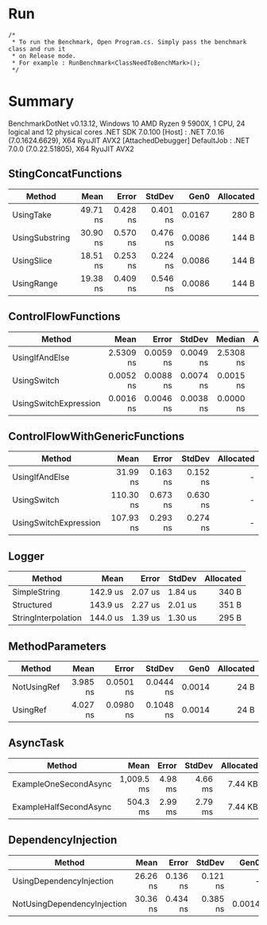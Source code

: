 # Run
    /*
     * To run the Benchmark, Open Program.cs. Simply pass the benchmark class and run it
     * on Release mode. 
     * For example : RunBenchmark<ClassNeedToBenchMark>();
     */

# Summary
BenchmarkDotNet v0.13.12, Windows 10
AMD Ryzen 9 5900X, 1 CPU, 24 logical and 12 physical cores
.NET SDK 7.0.100
  [Host]     : .NET 7.0.16 (7.0.1624.6629), X64 RyuJIT AVX2 [AttachedDebugger]
  DefaultJob : .NET 7.0.0 (7.0.22.51805), X64 RyuJIT AVX2

## StingConcatFunctions

| Method              | Mean     | Error    | StdDev   | Gen0   | Allocated |
|-------------------- |---------:|---------:|---------:|-------:|----------:|
| UsingTake      | 49.71 ns | 0.428 ns | 0.401 ns | 0.0167 |     280 B |
| UsingSubstring | 30.90 ns | 0.570 ns | 0.476 ns | 0.0086 |     144 B |
| UsingSlice     | 18.51 ns | 0.253 ns | 0.224 ns | 0.0086 |     144 B |
| UsingRange     | 19.38 ns | 0.409 ns | 0.546 ns | 0.0086 |     144 B |


## ControlFlowFunctions

| Method                     | Mean      | Error     | StdDev    | Median    | Allocated |
|--------------------------- |----------:|----------:|----------:|----------:|----------:|
| UsingIfAndElse        | 2.5309 ns | 0.0059 ns | 0.0049 ns | 2.5308 ns |         - |
| UsingSwitch           | 0.0052 ns | 0.0088 ns | 0.0074 ns | 0.0015 ns |         - |
| UsingSwitchExpression | 0.0016 ns | 0.0046 ns | 0.0038 ns | 0.0000 ns |         - |

## ControlFlowWithGenericFunctions

| Method                     | Mean      | Error    | StdDev   | Allocated |
|--------------------------- |----------:|---------:|---------:|----------:|
| UsingIfAndElse        |  31.99 ns | 0.163 ns | 0.152 ns |         - |
| UsingSwitch           | 110.30 ns | 0.673 ns | 0.630 ns |         - |
| UsingSwitchExpression | 107.93 ns | 0.293 ns | 0.274 ns |         - |

## Logger

| Method              | Mean     | Error   | StdDev  | Allocated |
|-------------------- |---------:|--------:|--------:|----------:|
| SimpleString        | 142.9 us | 2.07 us | 1.84 us |     340 B |
| Structured          | 143.9 us | 2.27 us | 2.01 us |     351 B |
| StringInterpolation | 144.0 us | 1.39 us | 1.30 us |     295 B |

## MethodParameters

| Method           | Mean     | Error     | StdDev    | Gen0   | Allocated |
|----------------- |---------:|----------:|----------:|-------:|----------:|
| NotUsingRef | 3.985 ns | 0.0501 ns | 0.0444 ns | 0.0014 |      24 B |
| UsingRef    | 4.027 ns | 0.0980 ns | 0.1048 ns | 0.0014 |      24 B |

## AsyncTask

| Method       | Mean       | Error   | StdDev  | Allocated |
|------------- |-----------:|--------:|--------:|----------:|
| ExampleOneSecondAsync | 1,009.5 ms | 4.98 ms | 4.66 ms |   7.44 KB |
| ExampleHalfSecondAsync |   504.3 ms | 2.99 ms | 2.79 ms |   7.44 KB |

## DependencyInjection

| Method                      | Mean     | Error    | StdDev   | Gen0   | Allocated |
|---------------------------- |---------:|---------:|---------:|-------:|----------:|
| UsingDependencyInjection    | 26.26 ns | 0.136 ns | 0.121 ns |      - |         - |
| NotUsingDependencyInjection | 30.36 ns | 0.434 ns | 0.385 ns | 0.0014 |      24 B |